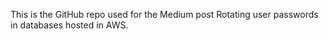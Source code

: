 This is the GitHub repo used for the Medium post Rotating user passwords in databases hosted in AWS.